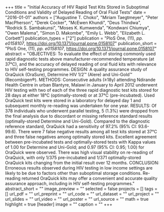 +++
title = "Initial Accuracy of HIV Rapid Test Kits Stored in Suboptimal Conditions and Validity of Delayed Reading of Oral Fluid Tests"
date = "2016-01-01"
authors = ["Augustine T. Choko", "Miriam Taegtmeyer", "Peter MacPherson", "Derek Cocker", "McEwen Khundi", "Deus Thindwa", "Rodrick S. Sambakunsi", "Moses K. Kumwenda", "Kondwani Chiumya", "Owen Malema", "Simon D. Makombe", "Emily L. Webb", "Elizabeth L. Corbett"]
publication_types = ["2"]
publication = "PloS One, (11), _pp. e0158107_, https://doi.org/10.1371/journal.pone.0158107"
publication_short = "PloS One, (11), _pp. e0158107_, https://doi.org/10.1371/journal.pone.0158107"
abstract = "OBJECTIVES: To evaluate the effect of storing commonly used rapid diagnostic tests above manufacturer-recommended temperature (at 37°C), and the accuracy of delayed reading of oral fluid kits with relevance to HIV self-testing programmes. DESIGN: A quality assurance study of OraQuick (OraSure), Determine HIV 1/2™ (Alere) and Uni-Gold™ (Recombigen®). METHODS: Consecutive adults (≥18y) attending Ndirande Health Centre in urban Blantyre, Malawi in January to April 2012 underwent HIV testing with two of each of the three rapid diagnostic test kits stored for 28 days at either 18°C (optimally-stored) or at 37°C (pre-incubated). Used OraQuick test kits were stored in a laboratory for delayed day 1 and subsequent monthly re-reading was undertaken for one year. RESULTS: Of 378 individuals who underwent parallel testing, 5 (1.3\%) were dropped from the final analysis due to discordant or missing reference standard results (optimally-stored Determine and Uni-Gold). Compared to the diagnostic reference standard, OraQuick had a sensitivity of 97.2\% (95\% CI: 93.6-99.6). There were 7 false negative results among all test kits stored at 37°C and three false negatives among optimally stored kits. Excellent agreement between pre-incubated tests and optimally-stored tests with Kappa values of 1.00 for Determine and Uni-Gold; and 0.97 (95\% CI: 0.95; 1.00) for OraQuick were observed. There was high visual stability on re-reading of OraQuick, with only 1/375 pre-incubated and 1/371 optimally-stored OraQuick kits changing from the initial result over 12 months. CONCLUSION: Erroneous results observed during HIV testing in low income settings are likely to be due to factors other than suboptimal storage conditions. Re-reading returned OraQuick kits may offer a convenient and accurate quality assurance approach, including in HIV self-testing programmes."
abstract_short = ""
image_preview = ""
selected = false
projects = []
tags = []
url_pdf = ""
url_preprint = ""
url_code = ""
url_dataset = ""
url_project = ""
url_slides = ""
url_video = ""
url_poster = ""
url_source = ""
math = true
highlight = true
[header]
image = ""
caption = ""
+++
